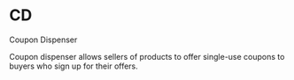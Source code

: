 # CD
Coupon Dispenser

Coupon dispenser allows sellers of products to offer single-use coupons to buyers who sign up for their offers.
